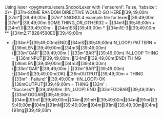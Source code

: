 Using lexer <pygments.lexers.SnobolLexer with {'ensurenl': False, 'tabsize': 0}>
[37m-SOME RANDOM DIRECTIVE WOULD GO HERE[39;49;00m
[37m*[39;49;00m
[37m* SNOBOL4 example file for lexer[39;49;00m
[37m*[39;49;00m
 SOME.THING_OR_OTHER32 = [34m1[39;49;00m + [34m1.0[39;49;00m - [34m1E3[39;49;00m * [34m1E-3[39;49;00m ** [34m2.718284590E0[39;49;00m
+ :[34mF[39;49;00m(END)[34mS[39;49;00m(IN_LOOP)
 PATTERN = [36mLEN[39;49;00m([34m3[39;49;00m) ([33m"GAR"[39;49;00m | [33m"BAR"[39;49;00m)
IN_LOOP THING = [36mINPUT[39;49;00m :[34mF[39;49;00m(END)
 THING [36mLEN[39;49;00m([34m3[39;49;00m) ([33m"GAR"[39;49;00m | [33m"BAR"[39;49;00m) :[34mS[39;49;00m(OK)
 [36mOUTPUT[39;49;00m = THING [33m" : Failure!"[39;49;00m :(IN_LOOP)
OK [36mOUTPUT[39;49;00m = THING [33m' : "Success"!'[39;49;00m :(IN_LOOP)
END
[33mFOOBAR[39;49;00m
[33mFOOGAR[39;49;00m
[04m[91mT[39;49;00m[04m[91mH[39;49;00m[04m[91mi[39;49;00m[04m[91mN[39;49;00m[04m[91mI[39;49;00m[04m[91mg[39;49;00m
